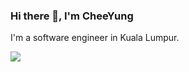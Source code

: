 ### Hi there 👋, I'm CheeYung

I'm a software engineer in Kuala Lumpur.

<img align="center" src="https://github-readme-stats.vercel.app/api/top-langs/?username=pehcy&hide=c,shell,html,css,vim,emacs,Roff,Jupyter&layout=compact&count_private=true&show_icons=true" />

<!--
**pehcy/pehcy** is a ✨ _special_ ✨ repository because its `README.md` (this file) appears on your GitHub profile.

Here are some ideas to get you started:

- 🔭 I’m currently working on ...
- 🌱 I’m currently learning ...
- 👯 I’m looking to collaborate on ...
- 🤔 I’m looking for help with ...
- 💬 Ask me about ...
- 📫 How to reach me: ...
- 😄 Pronouns: ...
- ⚡ Fun fact: ...
-->
